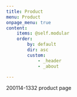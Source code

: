 ```yaml
---
title: Product
menu: Product
onpage_menu: true
content:
    items: @self.modular
    order:
        by: default
        dir: asc
        custom:
            - _header
            - _about

---
```



200114-1332 product page 